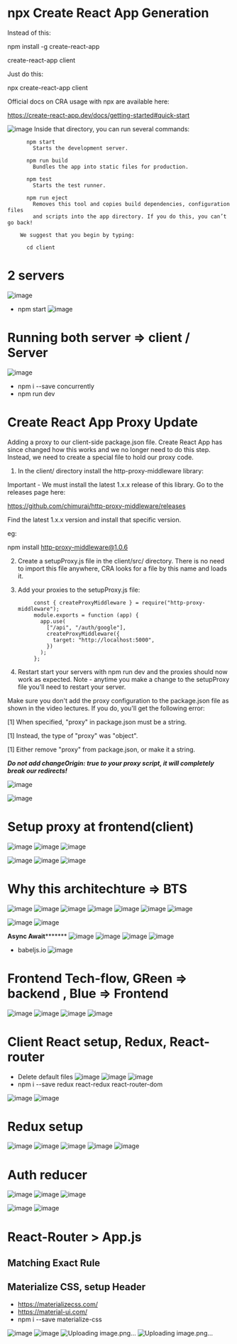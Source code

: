 # npx Create React App Generation

Instead of this:

npm install -g create-react-app

create-react-app client

Just do this:

npx create-react-app client

Official docs on CRA usage with npx are available here:

https://create-react-app.dev/docs/getting-started#quick-start

![image](https://user-images.githubusercontent.com/75510135/129002635-3c74aabb-aebb-400c-bb48-b48dcfee2688.png)
        Inside that directory, you can run several commands:

          npm start
            Starts the development server.

          npm run build
            Bundles the app into static files for production.

          npm test
            Starts the test runner.

          npm run eject
            Removes this tool and copies build dependencies, configuration files
            and scripts into the app directory. If you do this, you can’t go back!

        We suggest that you begin by typing:

          cd client
 
 # 2 servers
 ![image](https://user-images.githubusercontent.com/75510135/129008006-bb195116-eeb9-47e5-8a42-17b1c44c8155.png)

- npm start 
![image](https://user-images.githubusercontent.com/75510135/129008640-b4ca26cf-6452-4943-b75c-028cb4c5cfb9.png)

# Running both server => client / Server 
![image](https://user-images.githubusercontent.com/75510135/129010889-86580962-a137-4257-8432-a0786ad1c171.png)

- npm i --save concurrently
- npm run dev
# Create React App Proxy Update


Adding a proxy to our client-side package.json file. Create React App has since changed how this works and we no longer need to do this step. Instead, we need to create a special file to hold our proxy code.

1. In the client/ directory install the http-proxy-middleware library:

Important - We must install the latest 1.x.x release of this library. Go to the releases page here: 

https://github.com/chimurai/http-proxy-middleware/releases

Find the latest 1.x.x version and install that specific version.

eg:

npm install http-proxy-middleware@1.0.6

2. Create a setupProxy.js file in the client/src/ directory. There is no need to import this file anywhere, CRA looks for a file by this name and loads it.

3. Add your proxies to the setupProxy.js file:

            const { createProxyMiddleware } = require("http-proxy-middleware");
            module.exports = function (app) {
              app.use(
                ["/api", "/auth/google"],
                createProxyMiddleware({
                  target: "http://localhost:5000",
                })
              );
            };

4. Restart start your servers with npm run dev and the proxies should now work as expected. Note - anytime you make a change to the setupProxy file you'll need to restart your server.

Make sure you don't add the proxy configuration to the package.json file as shown in the video lectures. If you do, you'll get the following error:

[1] When specified, "proxy" in package.json must be a string.

[1] Instead, the type of "proxy" was "object".

[1] Either remove "proxy" from package.json, or make it a string.

***Do not add changeOrigin: true to your proxy script, it will completely break our redirects!***

![image](https://user-images.githubusercontent.com/75510135/129011853-87b9b579-8d53-4e39-a0bc-40d2a7513ab5.png)

![image](https://user-images.githubusercontent.com/75510135/129011889-8c94db94-e772-442f-a952-17a0d519e9d2.png)
# Setup proxy at frontend(client)
![image](https://user-images.githubusercontent.com/75510135/129028709-8bb66181-01b9-49e0-9238-c6f32e716b3c.png)
![image](https://user-images.githubusercontent.com/75510135/129028781-efbc26c4-a196-488c-ab46-398236611cc9.png)
![image](https://user-images.githubusercontent.com/75510135/129028876-87c3f8f3-80ff-4665-b30e-d234cc3e238a.png)

![image](https://user-images.githubusercontent.com/75510135/129193711-86a59a65-722e-437a-956d-225dedeb8fbf.png)
![image](https://user-images.githubusercontent.com/75510135/129194567-43ff8d32-cf26-4021-9df3-93b2ab0e78ab.png)
![image](https://user-images.githubusercontent.com/75510135/129194821-64cbc9d4-cca3-4600-99ca-767512d62d53.png)
# Why this architechture => BTS
![image](https://user-images.githubusercontent.com/75510135/129196170-d067f823-b379-4346-966a-db898556afed.png)
![image](https://user-images.githubusercontent.com/75510135/129196266-b60304a5-3d51-4735-82ed-f939709067c0.png)
![image](https://user-images.githubusercontent.com/75510135/129198006-79ced26e-29d7-492c-aea8-0cbefde88a52.png)
![image](https://user-images.githubusercontent.com/75510135/129200330-db1dc5ca-1981-46e5-8dbf-a58953283392.png)
![image](https://user-images.githubusercontent.com/75510135/129200504-5b53dfe6-654c-4543-b974-9944a348cbe7.png)
![image](https://user-images.githubusercontent.com/75510135/129201897-64190f58-7784-4f30-b413-9659af9689fe.png)
![image](https://user-images.githubusercontent.com/75510135/129202508-2e71e7f8-7e7b-4cba-a124-b692d7852317.png)

![image](https://user-images.githubusercontent.com/75510135/129202220-1054b403-6d63-4508-ac97-c0b0b7836079.png)
![image](https://user-images.githubusercontent.com/75510135/129202469-54842cb0-4def-44c2-8007-e6deb5067fb1.png)

**Async Await*********
![image](https://user-images.githubusercontent.com/75510135/129207192-1f125921-51b0-489e-b3cf-e2f1852bc56e.png)
![image](https://user-images.githubusercontent.com/75510135/129207282-9f10067e-7dc5-4abe-93bd-160b13d4b2dc.png)
![image](https://user-images.githubusercontent.com/75510135/129208979-ebdfbfe7-f029-45b0-bf4c-ec7cc84a9571.png)
![image](https://user-images.githubusercontent.com/75510135/129209386-ca06c9f9-897a-4021-926a-50159f5c23ac.png)
- babeljs.io
![image](https://user-images.githubusercontent.com/75510135/129446788-c99d8a23-61ba-4472-8b3e-533fa9e96d5b.png)
# Frontend Tech-flow, GReen => backend , Blue => Frontend
![image](https://user-images.githubusercontent.com/75510135/129446807-a159ef55-38c7-4dc8-871f-a92f60721115.png)
![image](https://user-images.githubusercontent.com/75510135/129446870-84734340-174c-41d4-a8e8-1033a8716fdd.png)
![image](https://user-images.githubusercontent.com/75510135/129446893-63a51c2b-c6c3-4be9-97a1-5c903f623437.png)
![image](https://user-images.githubusercontent.com/75510135/129446904-d862f99a-7858-48f3-93da-7dd14e256a64.png)
# Client React setup, Redux, React-router
- Delete default files
![image](https://user-images.githubusercontent.com/75510135/129447115-3aeb58d4-a99a-4e32-b89a-6fe86ee8b727.png)
![image](https://user-images.githubusercontent.com/75510135/129447164-9c34f19b-c99a-4ead-87ac-9e1e3a67582c.png)
![image](https://user-images.githubusercontent.com/75510135/129447403-38b16007-fcfa-44eb-8fa2-ecdb058b7e99.png)
- npm i --save redux react-redux react-router-dom

![image](https://user-images.githubusercontent.com/75510135/129448307-338fb51a-fa88-4e25-9009-aac48307aa6f.png)
![image](https://user-images.githubusercontent.com/75510135/129448312-0e4892d9-dc01-47df-8d8b-464ff2b43806.png)

# Redux setup
![image](https://user-images.githubusercontent.com/75510135/129448444-de42cf0e-19ad-4775-b10e-ea2ebb2f2544.png)
![image](https://user-images.githubusercontent.com/75510135/129448464-cbe182ad-b2f3-47f8-bfb9-2a1943252050.png)
![image](https://user-images.githubusercontent.com/75510135/129448488-1695c8a0-e926-4371-8b1b-14c8b89aa334.png)
![image](https://user-images.githubusercontent.com/75510135/129448558-c6dd011c-1066-40f0-a400-5aacaf1fb42b.png)
![image](https://user-images.githubusercontent.com/75510135/129448797-fbf6a733-00a8-45e0-8aea-30e98f6e82c3.png)

# Auth reducer
![image](https://user-images.githubusercontent.com/75510135/129469996-89871fea-1141-4291-b66c-2922ce72f666.png)
![image](https://user-images.githubusercontent.com/75510135/129470002-7f7b8691-d97b-4257-b8aa-b7407989617b.png)
![image](https://user-images.githubusercontent.com/75510135/129469992-af2ab0dc-7ff7-468e-b4d6-ed71377eb5bc.png)

![image](https://user-images.githubusercontent.com/75510135/129470032-ad21a296-229a-4779-a308-95adf2d949e4.png)
![image](https://user-images.githubusercontent.com/75510135/129470038-182897bb-2e00-400f-a3a4-1d7150552030.png)
# React-Router > App.js

## Matching Exact Rule

## Materialize CSS, setup Header
- https://materializecss.com/
- https://material-ui.com/
- npm i --save materialize-css

![image](https://user-images.githubusercontent.com/75510135/129476013-943e4e29-d0e0-4518-bed6-3b930765d02f.png)
![image](https://user-images.githubusercontent.com/75510135/129476038-49100771-291b-429d-a56a-ae56adbe77a5.png)
![Uploading image.png…]()
![Uploading image.png…]()






